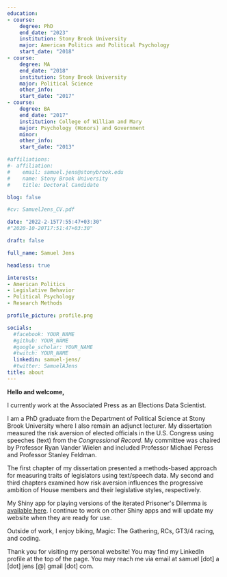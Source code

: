 ```yaml
---
education:
- course:
    degree: PhD
    end_date: "2023"
    institution: Stony Brook University
    major: American Politics and Political Psychology
    start_date: "2018"
- course:
    degree: MA
    end_date: "2018"
    institution: Stony Brook University
    major: Political Science
    other_info: 
    start_date: "2017"
- course:
    degree: BA
    end_date: "2017"
    institution: College of William and Mary
    major: Psychology (Honors) and Government
    minor: 
    other_info: 
    start_date: "2013"

#affiliations:
#- affiliation:
#    email: samuel.jens@stonybrook.edu
#    name: Stony Brook University
#    title: Doctoral Candidate

blog: false

#cv: SamuelJens_CV.pdf

date: "2022-2-15T7:55:47+03:30"
#"2020-10-20T17:51:47+03:30"

draft: false

full_name: Samuel Jens

headless: true

interests:
- American Politics
- Legislative Behavior
- Political Psychology
- Research Methods

profile_picture: profile.png

socials:
  #facebook: YOUR_NAME
  #github: YOUR_NAME
  #google_scholar: YOUR_NAME
  #twitch: YOUR_NAME
  linkedin: samuel-jens/
  #twitter: SamuelAJens
title: about
---
```


**Hello and welcome,**

I currently work at the Associated Press as an Elections Data Scientist.

I am a PhD graduate from the Department of Political Science at Stony Brook University where I also remain an adjunct lecturer. My dissertation measured the risk aversion of elected officials in the U.S. Congress using speeches (text) from the *Congressional Record*. My committee was chaired by Professor Ryan Vander Wielen and included Professor Michael Peress and Professor Stanley Feldman. 

The first chapter of my dissertation presented a methods-based approach for measuring traits of legislators using text/speech data. My second and third chapters examined how risk aversion influences the progressive ambition of House members and their legislative styles, respectively. 

My Shiny app for playing versions of the iterated Prisoner's Dilemma is [available here](https://samueljens.shinyapps.io/titfortat/). I continue to work on other Shiny apps and will update my website when they are ready for use.

Outside of work, I enjoy biking, Magic: The Gathering, RCs, GT3/4 racing, and coding.

Thank you for visiting my personal website! You may find my LinkedIn profile at the top of the page. You may reach me via email at samuel [dot] a [dot] jens [@] gmail [dot] com. 

